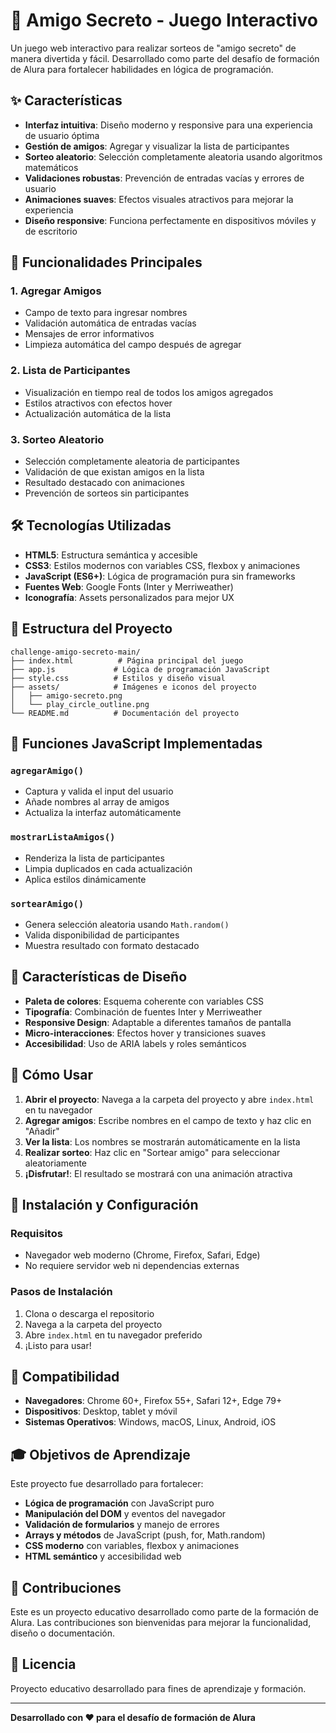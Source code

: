 # 🎁 Amigo Secreto - Juego Interactivo

Un juego web interactivo para realizar sorteos de "amigo secreto" de manera divertida y fácil. Desarrollado como parte del desafío de formación de Alura para fortalecer habilidades en lógica de programación.

## ✨ Características

- **Interfaz intuitiva**: Diseño moderno y responsive para una experiencia de usuario óptima
- **Gestión de amigos**: Agregar y visualizar la lista de participantes
- **Sorteo aleatorio**: Selección completamente aleatoria usando algoritmos matemáticos
- **Validaciones robustas**: Prevención de entradas vacías y errores de usuario
- **Animaciones suaves**: Efectos visuales atractivos para mejorar la experiencia
- **Diseño responsive**: Funciona perfectamente en dispositivos móviles y de escritorio

## 🚀 Funcionalidades Principales

### 1. **Agregar Amigos**
- Campo de texto para ingresar nombres
- Validación automática de entradas vacías
- Mensajes de error informativos
- Limpieza automática del campo después de agregar

### 2. **Lista de Participantes**
- Visualización en tiempo real de todos los amigos agregados
- Estilos atractivos con efectos hover
- Actualización automática de la lista

### 3. **Sorteo Aleatorio**
- Selección completamente aleatoria de participantes
- Validación de que existan amigos en la lista
- Resultado destacado con animaciones
- Prevención de sorteos sin participantes

## 🛠️ Tecnologías Utilizadas

- **HTML5**: Estructura semántica y accesible
- **CSS3**: Estilos modernos con variables CSS, flexbox y animaciones
- **JavaScript (ES6+)**: Lógica de programación pura sin frameworks
- **Fuentes Web**: Google Fonts (Inter y Merriweather)
- **Iconografía**: Assets personalizados para mejor UX

## 📁 Estructura del Proyecto

```
challenge-amigo-secreto-main/
├── index.html          # Página principal del juego
├── app.js             # Lógica de programación JavaScript
├── style.css          # Estilos y diseño visual
├── assets/            # Imágenes e iconos del proyecto
│   ├── amigo-secreto.png
│   └── play_circle_outline.png
└── README.md          # Documentación del proyecto
```

## 🎯 Funciones JavaScript Implementadas

### `agregarAmigo()`
- Captura y valida el input del usuario
- Añade nombres al array de amigos
- Actualiza la interfaz automáticamente

### `mostrarListaAmigos()`
- Renderiza la lista de participantes
- Limpia duplicados en cada actualización
- Aplica estilos dinámicamente

### `sortearAmigo()`
- Genera selección aleatoria usando `Math.random()`
- Valida disponibilidad de participantes
- Muestra resultado con formato destacado

## 🎨 Características de Diseño

- **Paleta de colores**: Esquema coherente con variables CSS
- **Tipografía**: Combinación de fuentes Inter y Merriweather
- **Responsive Design**: Adaptable a diferentes tamaños de pantalla
- **Micro-interacciones**: Efectos hover y transiciones suaves
- **Accesibilidad**: Uso de ARIA labels y roles semánticos

## 🚀 Cómo Usar

1. **Abrir el proyecto**: Navega a la carpeta del proyecto y abre `index.html` en tu navegador
2. **Agregar amigos**: Escribe nombres en el campo de texto y haz clic en "Añadir"
3. **Ver la lista**: Los nombres se mostrarán automáticamente en la lista
4. **Realizar sorteo**: Haz clic en "Sortear amigo" para seleccionar aleatoriamente
5. **¡Disfrutar!**: El resultado se mostrará con una animación atractiva

## 🔧 Instalación y Configuración

### Requisitos
- Navegador web moderno (Chrome, Firefox, Safari, Edge)
- No requiere servidor web ni dependencias externas

### Pasos de Instalación
1. Clona o descarga el repositorio
2. Navega a la carpeta del proyecto
3. Abre `index.html` en tu navegador preferido
4. ¡Listo para usar!

## 📱 Compatibilidad

- **Navegadores**: Chrome 60+, Firefox 55+, Safari 12+, Edge 79+
- **Dispositivos**: Desktop, tablet y móvil
- **Sistemas Operativos**: Windows, macOS, Linux, Android, iOS

## 🎓 Objetivos de Aprendizaje

Este proyecto fue desarrollado para fortalecer:
- **Lógica de programación** con JavaScript puro
- **Manipulación del DOM** y eventos del navegador
- **Validación de formularios** y manejo de errores
- **Arrays y métodos** de JavaScript (push, for, Math.random)
- **CSS moderno** con variables, flexbox y animaciones
- **HTML semántico** y accesibilidad web

## 🤝 Contribuciones

Este es un proyecto educativo desarrollado como parte de la formación de Alura. Las contribuciones son bienvenidas para mejorar la funcionalidad, diseño o documentación.

## 📄 Licencia

Proyecto educativo desarrollado para fines de aprendizaje y formación.

---

**Desarrollado con ❤️ para el desafío de formación de Alura**
